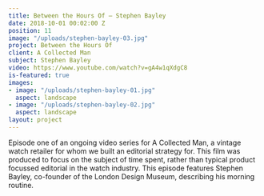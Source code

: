 ```yaml
---
title: Between the Hours Of — Stephen Bayley
date: 2018-10-01 00:02:00 Z
position: 11
image: "/uploads/stephen-bayley-03.jpg"
project: Between the Hours Of
client: A Collected Man
subject: Stephen Bayley
video: https://www.youtube.com/watch?v=gA4w1qXdgC8
is-featured: true
images:
- image: "/uploads/stephen-bayley-01.jpg"
  aspect: landscape
- image: "/uploads/stephen-bayley-02.jpg"
  aspect: landscape
layout: project
---
```


Episode one of an ongoing video series for A Collected Man, a vintage watch retailer for whom we built an editorial strategy for. This film was produced to focus on the subject of time spent, rather than typical product focussed editorial in the watch industry. This episode features Stephen Bayley, co-founder of the London Design Museum, describing his morning routine. 
